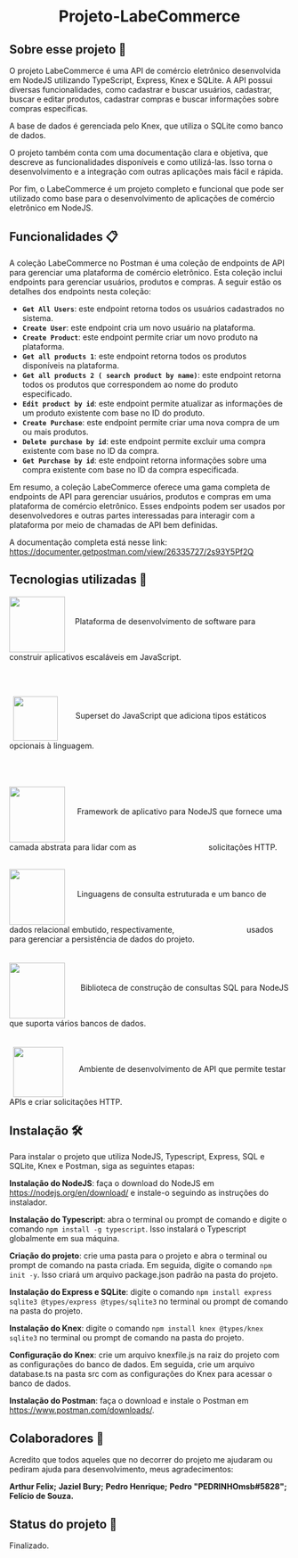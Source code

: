 <h1  align="center">Projeto-LabeCommerce</h1>

  

## Sobre esse projeto 📖

  

O projeto LabeCommerce é uma API de comércio eletrônico desenvolvida em NodeJS utilizando TypeScript, Express, Knex e SQLite. A API possui diversas funcionalidades, como cadastrar e buscar usuários, cadastrar, buscar e editar produtos, cadastrar compras e buscar informações sobre compras específicas.

  

A base de dados é gerenciada pelo Knex, que utiliza o SQLite como banco de dados.

  

O projeto também conta com uma documentação clara e objetiva, que descreve as funcionalidades disponíveis e como utilizá-las. Isso torna o desenvolvimento e a integração com outras aplicações mais fácil e rápida.

  

Por fim, o LabeCommerce é um projeto completo e funcional que pode ser utilizado como base para o desenvolvimento de aplicações de comércio eletrônico em NodeJS.
## Funcionalidades 📋
A coleção LabeCommerce no Postman é uma coleção de endpoints de API para gerenciar uma plataforma de comércio eletrônico. Esta coleção inclui endpoints para gerenciar usuários, produtos e compras. A seguir estão os detalhes dos endpoints nesta coleção:

-   **`Get All Users`**: este endpoint retorna todos os usuários cadastrados no sistema.
-   **`Create User`**: este endpoint cria um novo usuário na plataforma.
-   **`Create Product`**: este endpoint permite criar um novo produto na plataforma.
-   **`Get all products 1`**: este endpoint retorna todos os produtos disponíveis na plataforma.
-   **`Get all products 2 ( search product by name)`**: este endpoint retorna todos os produtos que correspondem ao nome do produto especificado.
-   **`Edit product by id`**: este endpoint permite atualizar as informações de um produto existente com base no ID do produto.
-   **`Create Purchase`**: este endpoint permite criar uma nova compra de um ou mais produtos.
-   **`Delete purchase by id`**: este endpoint permite excluir uma compra existente com base no ID da compra.
-   **`Get Purchase by id`**: este endpoint retorna informações sobre uma compra existente com base no ID da compra especificada.

Em resumo, a coleção LabeCommerce oferece uma gama completa de endpoints de API para gerenciar usuários, produtos e compras em uma plataforma de comércio eletrônico. Esses endpoints podem ser usados ​​por desenvolvedores e outras partes interessadas para interagir com a plataforma por meio de chamadas de API bem definidas.

A documentação completa está nesse link:
https://documenter.getpostman.com/view/26335727/2s93Y5Pf2Q

## Tecnologias utilizadas 💾

  
<center></center>

<p><img src="https://upload.wikimedia.org/wikipedia/commons/thumb/d/d9/Node.js_logo.svg/2560px-Node.js_logo.svg.png" width="100" align="middle"> &emsp;Plataforma de desenvolvimento de software para construir aplicativos escaláveis ​​em JavaScript.</img> </p>
<Br></br>
  
<p>&ensp;<img src="https://upload.wikimedia.org/wikipedia/commons/thumb/4/4c/Typescript_logo_2020.svg/2048px-Typescript_logo_2020.svg.png" width="80" align="middle">&emsp;&emsp;  Superset do JavaScript que adiciona tipos estáticos opcionais à linguagem.</img>    
<Br></br>
<Br></br>
  
<img src="https://i.imgur.com/4JL9wiX.png" width="100" align="middle">&emsp;&#160;&#160;Framework de aplicativo para NodeJS que fornece uma camada abstrata para lidar com as </img>
&emsp;&emsp;&emsp;&emsp;&emsp;&emsp;&emsp;&emsp;&emsp;solicitações HTTP.
<Br></br>

<img src="https://i.imgur.com/js3WxuF.png
" width="100" align="middle">&emsp;&#160;&#160;Linguagens de consulta estruturada e um banco de dados relacional embutido, respectivamente, 
&emsp;&emsp;&emsp;&emsp;&emsp;&emsp;&emsp;&emsp;&emsp;usados ​​para gerenciar a persistência de dados do projeto.</img>  
<Br></br>
<img src="https://i.imgur.com/9GkFD1T.png
" width="100" align="middle">&emsp;&emsp;Biblioteca de construção de consultas SQL para NodeJS que suporta vários bancos de dados.</img>   
<Br></br>
&ensp;<img src="https://uxwing.com/wp-content/themes/uxwing/download/brands-and-social-media/postman-icon.png" width="90" align="middle">&emsp;&emsp;Ambiente de desenvolvimento de API que permite testar APIs e criar solicitações HTTP.</img>
  

## Instalação 🛠️

  

Para instalar o projeto que utiliza NodeJS, Typescript, Express, SQL e SQLite, Knex e Postman, siga as seguintes etapas:

  

<b>Instalação do NodeJS</b>: faça o download do NodeJS em https://nodejs.org/en/download/ e instale-o seguindo as instruções do instalador.  
  

<b>Instalação do Typescript</b>: abra o terminal ou prompt de comando e digite o comando `npm install -g typescript`. Isso instalará o Typescript globalmente em sua máquina.

  

**Criação do projeto**: crie uma pasta para o projeto e abra o terminal ou prompt de comando na pasta criada. Em seguida, digite o comando `npm init -y`. Isso criará um arquivo package.json padrão na pasta do projeto.

  

**Instalação do Express e SQLite**: digite o comando `npm install express sqlite3 @types/express @types/sqlite3` no terminal ou prompt de comando na pasta do projeto.

  

**Instalação do Knex**: digite o comando `npm install knex @types/knex sqlite3` no terminal ou prompt de comando na pasta do projeto.  

**Configuração do Knex**: crie um arquivo knexfile.js na raiz do projeto com as configurações do banco de dados. Em seguida, crie um arquivo database.ts na pasta src com as configurações do Knex para acessar o banco de dados.  

**Instalação do Postman**: faça o download e instale o Postman em https://www.postman.com/downloads/.

## Colaboradores 🤝
Acredito que todos aqueles que no decorrer do projeto me ajudaram ou pediram ajuda para desenvolvimento, meus agradecimentos:

  **Arthur Felix;**
   **Jaziel Bury;**
   **Pedro Henrique;**
   **Pedro "PEDRINHOmsb#5828";**
   **Felício de Souza.**

## Status do projeto 🎉
Finalizado.



